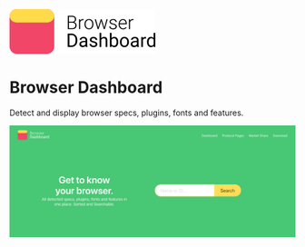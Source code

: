 ![BrowserDashboard](docs/logo.png)

# Browser Dashboard

Detect and display browser specs, plugins, fonts and features.

![BrowserDashboard UI](docs/ui.png)
